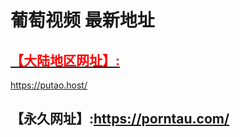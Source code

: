 <H1>葡萄视频 最新地址</H1>
<a href="https://putao.host/" target="_blank"><H2 style="color: red;">【大陆地区网址】:</H2><a href="https://putao.host/" target="_blank">https://putao.host/</a></a>
<a><H2>【永久网址】:<a href="https://porntau.com/" target="_blank">https://porntau.com/</a></H2></a>
